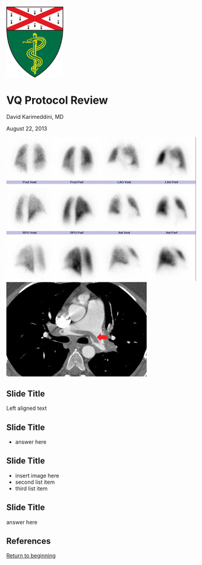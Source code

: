 <img src="img/YSM_Shield_trans.gif" width="150px" 
style="background:transparent;border:none;box-shadow:none" />
# VQ Protocol Review

David Karimeddini, MD

August 22, 2013



![vqscan](/img/vq_scan.jpg)  
![cta](/img/cta_pe.jpg)



## Slide Title
<p style="text-align: left">
Left aligned text
</p>



## Slide Title
  
<ul>
<li class="fragment">
answer here
</li>
</ul>



## Slide Title
  
* insert image here
* second list item
* third list item



## Slide Title

answer here



## References

[Return to beginning](#/1)
